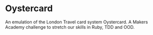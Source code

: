 # Oystercard
An emulation of the London Travel card system Oystercard. A Makers Academy challenge to stretch our skills in Ruby, TDD and OOD.
